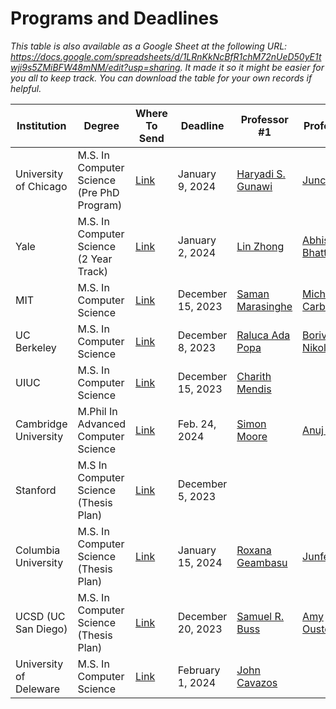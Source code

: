 # Programs and Deadlines

_This table is also available as a Google Sheet at the following URL: <https://docs.google.com/spreadsheets/d/1LRnKkNcBfR1chM72nUeD50yE1twji9s5ZMiBFW48mNM/edit?usp=sharing>.  It made it so it might be easier for you all to keep track. You can download the table for your own records if helpful._


| Institution            | Degree                                  | Where To Send                                                                           | Deadline          | Professor #1                                   | Professor #2                   | Professor #3                | Preference |
|------------------------|-----------------------------------------|------------------------------------------------------------------------------------------|-------------------|-----------------------------------------------|-------------------------------|----------------------------|------------|
| University of Chicago  | M.S. In Computer Science (Pre PhD Program) | [Link](https://masters.cs.uchicago.edu/page/pre-doctoral-ms-computer-science)           | January 9, 2024  | [Haryadi S. Gunawi](mailto:haryadi@cs.uchicago.edu) | [Junchen Jian](mailto:junchenj@cs.uchicago.edu) | [Robert Rand](mailto:rand@uchicago.edu) | 1          |
| Yale                   | M.S. In Computer Science (2 Year Track)  | [Link](https://cpsc.yale.edu/academics/graduate-program/master-science)                  | January 2, 2024  | [Lin Zhong](mailto:lin.zhong@yale.edu)          | [Abhishek Bhattacharjee](mailto:abhishek@cs.yale.edu) | [Zhong Shao](mailto:Zhong.Shao@yale.edu) | 2          |
| MIT                    | M.S. In Computer Science                 | [Link](https://oge.mit.edu/programs/electrical-engineering-and-computer-science/)        | December 15, 2023| [Saman Marasinghe](mailto:saman@csail.mit.edu)   | [Michael Carbin](mailto:mcarbin@csail.mit.edu) | [Yishen Chen](mailto:ychen306@mit.edu) | 3          |
| UC Berkeley            | M.S. In Computer Science                 | [Link](https://grad.berkeley.edu/program/computer-science/)                             | December 8, 2023 | [Raluca Ada Popa](mailto:raluca.popa@berkeley.edu) | [Borivoje Nikolic](mailto:bora@eecs.berkeley.edu) |                            | 4          |
| UIUC                   | M.S. In Computer Science                 | [Link](https://cs.illinois.edu/academics/graduate/ms-program)                            | December 15, 2023| [Charith Mendis](mailto:charithm@illinois.edu)  |                            |                            | 5          |
| Cambridge University   | M.Phil In Advanced Computer Science      | [Link](https://www.postgraduate.study.cam.ac.uk/courses/directory/cscsmpacs)            | Feb. 24, 2024     | [Simon Moore](mailto:simon.moore@cl.cam.ac.uk) | [Anuj Dawar](mailto:anuj.dawar@cl.cam.ac.uk) | [Andrew Moore](mailto:andrew.moore@cl.cam.ac.uk) | 6          |
| Stanford               | M.S In Computer Science (Thesis Plan)    | [Link](https://online.stanford.edu/programs/computer-science-ms-degree)                  | December 5, 2023 |                                           |                            |                            | 7          |
| Columbia University   | M.S. In Computer Science (Thesis Plan)  | [Link](https://www.cs.columbia.edu/education/admissions8/#masters)                        | January 15, 2024| [Roxana Geambasu](mailto:Roxana@cs.columbia.edu) | [Junfeng Yang](mailto:junfeng@cs.columbia.edu) | [Ronghui Gu](mailto:ronghui.gu@columbia.edu) | 8          |
| UCSD (UC San Diego)   | M.S. In Computer Science (Thesis Plan)  | [Link](https://cse.ucsd.edu/graduate/degree-programs/ms-program)                          | December 20, 2023| [Samuel R. Buss](mailto:sbuss@ucsd.edu)         | [Amy Ousterhout](mailto:aousterhout@ucsd.edu) | [Arya Mazumdar](mailto:arya@ucsd.edu)    | 9          |
| University of Deleware| M.S. In Computer Science                | [Link](https://www.udel.edu/academics/colleges/grad/prospective-students/programs/computer-science/) | February 1, 2024| [John Cavazos](mailto:cavazos@udel.edu)        |                            |                            | 10


[1]: https://github.com/olgabot/sciencemeetproductivity.tumblr.com/blob/master/posts/2012/08/how-to-request-a-letter-of-recommendation.md
[2]: https://passlab.github.io/CSCE513/notes/lecture10_LocalityMM.pdf
[3]: https://www.beckershospitalreview.com/ehrs/epic-s-huge-healthcare-impact-5-stats.html#:~:text=More%20than%20253%20million%20U.S.,an%20electronic%20record%20in%20Epic.
[4]: https://gist.github.com/wojteklu/73c6914cc446146b8b533c0988cf8d29
[5]: https://www.w3schools.com/python/python_for_loops.asp
[6]: https://en.wikipedia.org/wiki/Agile_software_development 
